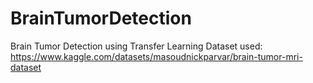 # BrainTumorDetection
 Brain Tumor Detection using Transfer Learning
Dataset used:   https://www.kaggle.com/datasets/masoudnickparvar/brain-tumor-mri-dataset
